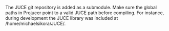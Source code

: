 





The JUCE git repository is added as a submodule.
Make sure the global paths in Projucer point to a valid JUCE path before compiling. 
For instance, during development the JUCE library was included at /home/michaelsikora/JUCE/. 
